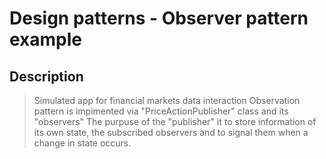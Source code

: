 # Design patterns - Observer pattern example

## Description

> Simulated app for financial markets data interaction
> Observation pattern is impimented via "PriceActionPublisher" class and its "observers"
> The purpuse of the "publisher" it to store information of its own state, the subscribed observers and to signal them when a change in state occurs.
